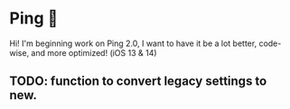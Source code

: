 # Ping 📣
Hi! I'm beginning work on Ping 2.0, I want to have it be a lot better, code-wise, and more optimized! 
(iOS 13 & 14)
## TODO: function to convert legacy settings to new.
